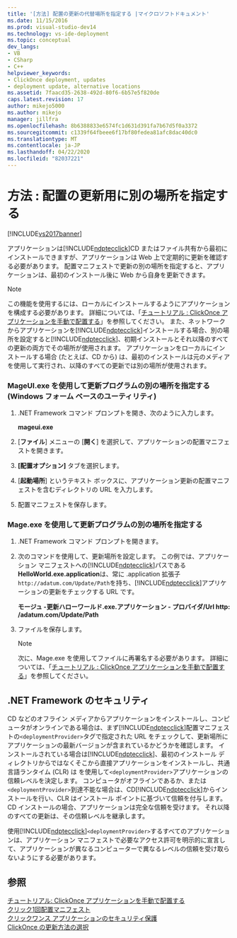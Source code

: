 ```yaml
---
title: '[方法] 配置の更新の代替場所を指定する |マイクロソフトドキュメント'
ms.date: 11/15/2016
ms.prod: visual-studio-dev14
ms.technology: vs-ide-deployment
ms.topic: conceptual
dev_langs:
- VB
- CSharp
- C++
helpviewer_keywords:
- ClickOnce deployment, updates
- deployment update, alternative locations
ms.assetid: 7faacd35-2638-492d-80f6-6b57e5f820de
caps.latest.revision: 17
author: mikejo5000
ms.author: mikejo
manager: jillfra
ms.openlocfilehash: 8b6388833e6574fc1d631d391fa7b67d5f0a3372
ms.sourcegitcommit: c1339f64fbeee6f17bf80fedea81afc8dac40dc0
ms.translationtype: MT
ms.contentlocale: ja-JP
ms.lasthandoff: 04/22/2020
ms.locfileid: "82037221"
---
```

# <a name="how-to-specify-an-alternate-location-for-deployment-updates"></a>方法 : 配置の更新用に別の場所を指定する
[!INCLUDE[vs2017banner](../includes/vs2017banner.md)]

アプリケーションは[!INCLUDE[ndptecclick](../includes/ndptecclick-md.md)]CD またはファイル共有から最初にインストールできますが、アプリケーションは Web 上で定期的に更新を確認する必要があります。 配置マニフェストで更新の別の場所を指定すると、アプリケーションは、最初のインストール後に Web から自身を更新できます。  
  
> [!NOTE]
> この機能を使用するには、ローカルにインストールするようにアプリケーションを構成する必要があります。 詳細については、「[チュートリアル : ClickOnce アプリケーションを手動で配置する](../deployment/walkthrough-manually-deploying-a-clickonce-application.md)」を参照してください。 また、ネットワークからアプリケーションを[!INCLUDE[ndptecclick](../includes/ndptecclick-md.md)]インストールする場合、別の場所を設定すると[!INCLUDE[ndptecclick](../includes/ndptecclick-md.md)]、初期インストールとそれ以降のすべての更新の両方でその場所が使用されます。 アプリケーションをローカルにインストールする場合 (たとえば、CD から) は、最初のインストールは元のメディアを使用して実行され、以降のすべての更新では別の場所が使用されます。  
  
### <a name="specifying-an-alternate-location-for-updates-by-using-mageuiexe-windows-forms-based-utility"></a>MageUI.exe を使用して更新プログラムの別の場所を指定する (Windows フォーム ベースのユーティリティ)  
  
1. .NET Framework コマンド プロンプトを開き、次のように入力します。  
  
     **mageui.exe**  
  
2. [**ファイル**] メニューの [**開く**] を選択して、アプリケーションの配置マニフェストを開きます。  
  
3. **[配置オプション]** タブを選択します。  
  
4. [**起動場所**] というテキスト ボックスに、アプリケーション更新の配置マニフェストを含むディレクトリの URL を入力します。  
  
5. 配置マニフェストを保存します。  
  
### <a name="specifying-an-alternate-location-for-updates-by-using-mageexe"></a>Mage.exe を使用して更新プログラムの別の場所を指定する  
  
1. .NET Framework コマンド プロンプトを開きます。  
  
2. 次のコマンドを使用して、更新場所を設定します。 この例では、アプリケーション マニフェストへの[!INCLUDE[ndptecclick](../includes/ndptecclick-md.md)]パスである**HelloWorld.exe.application**は、常に .application 拡張子`http://adatum.com/Update/Path`を持ち、[!INCLUDE[ndptecclick](../includes/ndptecclick-md.md)]アプリケーションの更新をチェックする URL です。  
  
     **モージュ -更新ハローワールド.exe.アプリケーション - プロバイダ\/Url http: /adatum.com/Update/Path**  
  
3. ファイルを保存します。  
  
    > [!NOTE]
    > 次に、Mage.exe を使用してファイルに再署名する必要があります。 詳細については、「[チュートリアル : ClickOnce アプリケーションを手動で配置する](../deployment/walkthrough-manually-deploying-a-clickonce-application.md)」を参照してください。  
  
## <a name="net-framework-security"></a>.NET Framework のセキュリティ  
 CD などのオフライン メディアからアプリケーションをインストールし、コンピュータがオンラインである場合は、まず[!INCLUDE[ndptecclick](../includes/ndptecclick-md.md)]配置マニフェストの`<deploymentProvider>`タグで指定された URL をチェックして、更新場所にアプリケーションの最新バージョンが含まれているかどうかを確認します。 インストールされている場合は[!INCLUDE[ndptecclick](../includes/ndptecclick-md.md)]、最初のインストール ディレクトリからではなくそこから直接アプリケーションをインストールし、共通言語ランタイム (CLR) は を使用して`<deploymentProvider>`アプリケーションの信頼レベルを決定します。 コンピュータがオフラインであるか、または`<deploymentProvider>`到達不能な場合は、CD[!INCLUDE[ndptecclick](../includes/ndptecclick-md.md)]からインストールを行い、CLR はインストール ポイントに基づいて信頼を付与します。CD インストールの場合、アプリケーションは完全な信頼を受けます。 それ以降のすべての更新は、その信頼レベルを継承します。  
  
 使用[!INCLUDE[ndptecclick](../includes/ndptecclick-md.md)]`<deploymentProvider>`するすべてのアプリケーションは、アプリケーション マニフェストで必要なアクセス許可を明示的に宣言して、アプリケーションが異なるコンピューターで異なるレベルの信頼を受け取らないようにする必要があります。  
  
## <a name="see-also"></a>参照  
 [チュートリアル: ClickOnce アプリケーションを手動で配置する](../deployment/walkthrough-manually-deploying-a-clickonce-application.md)   
 [クリック1回配置マニフェスト](../deployment/clickonce-deployment-manifest.md)   
 [クリックワンス アプリケーションのセキュリティ保護](../deployment/securing-clickonce-applications.md)   
 [ClickOnce の更新方法の選択](../deployment/choosing-a-clickonce-update-strategy.md)
